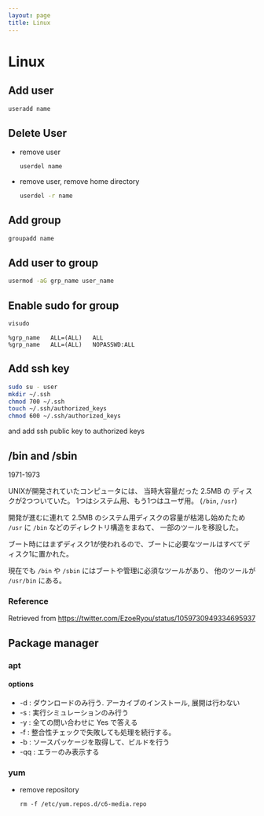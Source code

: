 ```yaml
---
layout: page
title: Linux
---
```


# Linux

## Add user

```sh
useradd name
```

## Delete User

* remove user

    ```sh
    userdel name
    ```

* remove user, remove home directory

    ```sh
    userdel -r name
    ```

## Add group

```sh
groupadd name
```

## Add user to group

```sh
usermod -aG grp_name user_name
```

## Enable sudo for group

```sh
visudo
```

```
%grp_name   ALL=(ALL)   ALL
%grp_name   ALL=(ALL)   NOPASSWD:ALL
```

## Add ssh key

```sh
sudo su - user
mkdir ~/.ssh
chmod 700 ~/.ssh
touch ~/.ssh/authorized_keys
chmod 600 ~/.ssh/authorized_keys
```

and add ssh public key to authorized keys

## /bin and /sbin

1971-1973

UNIXが開発されていたコンピュータには、 当時大容量だった 2.5MB の ディスクが2つついていた。
1つはシステム用、もう1つはユーザ用。 (`/bin`, `/usr`)

開発が進むに連れて 2.5MB のシステム用ディスクの容量が枯渇し始めたため
`/usr` に `/bin` などのディレクトリ構造をまねて、 一部のツールを移設した。

ブート時にはまずディスク1が使われるので、ブートに必要なツールはすべてディスク1に置かれた。

現在でも `/bin` や `/sbin` にはブートや管理に必須なツールがあり、 他のツールが `/usr/bin` にある。

### Reference

Retrieved from https://twitter.com/EzoeRyou/status/1059730949334695937

## Package manager

### apt

#### options

* -d : ダウンロードのみ行う. アーカイブのインストール, 展開は行わない
* -s : 実行シミュレーションのみ行う
* -y : 全ての問い合わせに Yes で答える
* -f : 整合性チェックで失敗しても処理を続行する。
* -b : ソースパッケージを取得して、ビルドを行う
* -qq : エラーのみ表示する


### yum


* remove repository

    ```
    rm -f /etc/yum.repos.d/c6-media.repo
    ```
